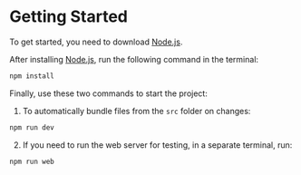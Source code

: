 # Getting Started

To get started, you need to download [Node.js](https://nodejs.org/en/download/package-manager).

After installing [Node.js](https://nodejs.org/en/download/package-manager), run the following command in the terminal:
```sh
npm install
```

Finally, use these two commands to start the project:

1. To automatically bundle files from the `src` folder on changes:
```sh
npm run dev
```

2. If you need to run the web server for testing, in a separate terminal, run:
```sh
npm run web
```